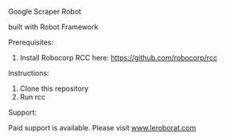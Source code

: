 
Google Scraper Robot

built with Robot Framework

Prerequisites:

1. Install Robocorp RCC here: https://github.com/robocorp/rcc


Instructions:

1. Clone this repository
2. Run rcc


Support:

Paid support is available. Please visit www.leroborat.com
